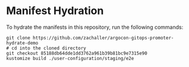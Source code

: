 # Manifest Hydration

To hydrate the manifests in this repository, run the following commands:

```shell
git clone https://github.com/zachaller/argocon-gitops-promoter-hydrate-demo
# cd into the cloned directory
git checkout 85188db64dde1dd3762a961b39b81bc9e7315e90
kustomize build ./user-configuration/staging/e2e
```
